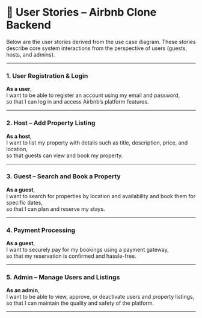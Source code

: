# 🧾 User Stories – Airbnb Clone Backend

Below are the user stories derived from the use case diagram. These stories describe core system interactions from the perspective of users (guests, hosts, and admins).

---

### 1. User Registration & Login

**As a user**,  
I want to be able to register an account using my email and password,  
so that I can log in and access Airbnb’s platform features.

---

### 2. Host – Add Property Listing

**As a host**,  
I want to list my property with details such as title, description, price, and location,  
so that guests can view and book my property.

---

### 3. Guest – Search and Book a Property

**As a guest**,  
I want to search for properties by location and availability and book them for specific dates,  
so that I can plan and reserve my stays.

---

### 4. Payment Processing

**As a guest**,  
I want to securely pay for my bookings using a payment gateway,  
so that my reservation is confirmed and hassle-free.

---

### 5. Admin – Manage Users and Listings

**As an admin**,  
I want to be able to view, approve, or deactivate users and property listings,  
so that I can maintain the quality and safety of the platform.

---

